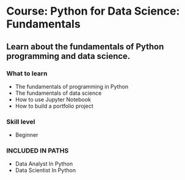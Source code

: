 # Course: Python for Data Science: Fundamentals

## Learn about the fundamentals of Python programming and data science.

### What to learn
- The fundamentals of programming in Python
- The fundamentals of data science
- How to use Jupyter Notebook
- How to build a portfolio project

### Skill level
- Beginner

### INCLUDED IN PATHS
- Data Analyst In Python
- Data Scientist In Python